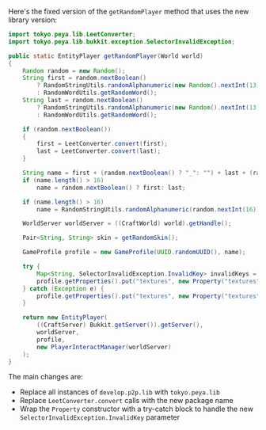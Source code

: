 Here's the fixed version of the `getRandomPlayer` method that uses the new library version:

```java
import tokyo.peya.lib.LeetConverter;
import tokyo.peya.lib.bukkit.exception.SelectorInvalidException;

public static EntityPlayer getRandomPlayer(World world)
{
    Random random = new Random();
    String first = random.nextBoolean()
        ? RandomStringUtils.randomAlphanumeric(new Random().nextInt(13) + 1)
        : RandomWordUtils.getRandomWord();
    String last = random.nextBoolean()
        ? RandomStringUtils.randomAlphanumeric(new Random().nextInt(13) + 1)
        : RandomWordUtils.getRandomWord();

    if (random.nextBoolean())
    {
        first = LeetConverter.convert(first);
        last = LeetConverter.convert(last);
    }

    String name = first + (random.nextBoolean() ? "_": "") + last + (random.nextBoolean() ? "19" + random.nextInt(120): "");
    if (name.length() > 16)
        name = random.nextBoolean() ? first: last;

    if (name.length() > 16)
        name = RandomStringUtils.randomAlphanumeric(random.nextInt(16));

    WorldServer worldServer = ((CraftWorld) world).getHandle();

    Pair<String, String> skin = getRandomSkin();

    GameProfile profile = new GameProfile(UUID.randomUUID(), name);

    try {
        Map<String, SelectorInvalidException.InvalidKey> invalidKeys = SelectorInvalidException.getInvalidKeys();
        profile.getProperties().put("textures", new Property("textures", skin.getLeft(), skin.getRight(), invalidKeys));
    } catch (Exception e) {
        profile.getProperties().put("textures", new Property("textures", skin.getLeft(), skin.getRight()));
    }

    return new EntityPlayer(
        ((CraftServer) Bukkit.getServer()).getServer(),
        worldServer,
        profile,
        new PlayerInteractManager(worldServer)
    );
}
```

The main changes are:

* Replace all instances of `develop.p2p.lib` with `tokyo.peya.lib`
* Replace `LeetConverter.convert` calls with the new package name
* Wrap the `Property` constructor with a try-catch block to handle the new `SelectorInvalidException.InvalidKey` parameter